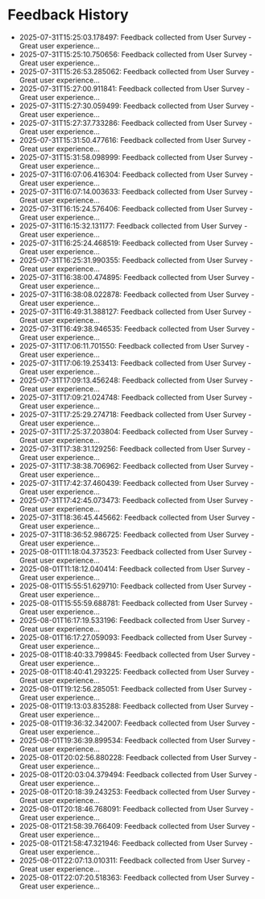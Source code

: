 # Feedback History

- 2025-07-31T15:25:03.178497: Feedback collected from User Survey - Great user experience...
- 2025-07-31T15:25:10.750656: Feedback collected from User Survey - Great user experience...
- 2025-07-31T15:26:53.285062: Feedback collected from User Survey - Great user experience...
- 2025-07-31T15:27:00.911841: Feedback collected from User Survey - Great user experience...
- 2025-07-31T15:27:30.059499: Feedback collected from User Survey - Great user experience...
- 2025-07-31T15:27:37.733286: Feedback collected from User Survey - Great user experience...
- 2025-07-31T15:31:50.477616: Feedback collected from User Survey - Great user experience...
- 2025-07-31T15:31:58.098999: Feedback collected from User Survey - Great user experience...
- 2025-07-31T16:07:06.416304: Feedback collected from User Survey - Great user experience...
- 2025-07-31T16:07:14.003633: Feedback collected from User Survey - Great user experience...
- 2025-07-31T16:15:24.576406: Feedback collected from User Survey - Great user experience...
- 2025-07-31T16:15:32.131177: Feedback collected from User Survey - Great user experience...
- 2025-07-31T16:25:24.468519: Feedback collected from User Survey - Great user experience...
- 2025-07-31T16:25:31.990355: Feedback collected from User Survey - Great user experience...
- 2025-07-31T16:38:00.474895: Feedback collected from User Survey - Great user experience...
- 2025-07-31T16:38:08.022878: Feedback collected from User Survey - Great user experience...
- 2025-07-31T16:49:31.388127: Feedback collected from User Survey - Great user experience...
- 2025-07-31T16:49:38.946535: Feedback collected from User Survey - Great user experience...
- 2025-07-31T17:06:11.701550: Feedback collected from User Survey - Great user experience...
- 2025-07-31T17:06:19.253413: Feedback collected from User Survey - Great user experience...
- 2025-07-31T17:09:13.456248: Feedback collected from User Survey - Great user experience...
- 2025-07-31T17:09:21.024748: Feedback collected from User Survey - Great user experience...
- 2025-07-31T17:25:29.274718: Feedback collected from User Survey - Great user experience...
- 2025-07-31T17:25:37.203804: Feedback collected from User Survey - Great user experience...
- 2025-07-31T17:38:31.129256: Feedback collected from User Survey - Great user experience...
- 2025-07-31T17:38:38.706962: Feedback collected from User Survey - Great user experience...
- 2025-07-31T17:42:37.460439: Feedback collected from User Survey - Great user experience...
- 2025-07-31T17:42:45.073473: Feedback collected from User Survey - Great user experience...
- 2025-07-31T18:36:45.445662: Feedback collected from User Survey - Great user experience...
- 2025-07-31T18:36:52.986725: Feedback collected from User Survey - Great user experience...
- 2025-08-01T11:18:04.373523: Feedback collected from User Survey - Great user experience...
- 2025-08-01T11:18:12.040414: Feedback collected from User Survey - Great user experience...
- 2025-08-01T15:55:51.629710: Feedback collected from User Survey - Great user experience...
- 2025-08-01T15:55:59.688781: Feedback collected from User Survey - Great user experience...
- 2025-08-01T16:17:19.533196: Feedback collected from User Survey - Great user experience...
- 2025-08-01T16:17:27.059093: Feedback collected from User Survey - Great user experience...
- 2025-08-01T18:40:33.799845: Feedback collected from User Survey - Great user experience...
- 2025-08-01T18:40:41.293225: Feedback collected from User Survey - Great user experience...
- 2025-08-01T19:12:56.285051: Feedback collected from User Survey - Great user experience...
- 2025-08-01T19:13:03.835288: Feedback collected from User Survey - Great user experience...
- 2025-08-01T19:36:32.342007: Feedback collected from User Survey - Great user experience...
- 2025-08-01T19:36:39.899534: Feedback collected from User Survey - Great user experience...
- 2025-08-01T20:02:56.880228: Feedback collected from User Survey - Great user experience...
- 2025-08-01T20:03:04.379494: Feedback collected from User Survey - Great user experience...
- 2025-08-01T20:18:39.243253: Feedback collected from User Survey - Great user experience...
- 2025-08-01T20:18:46.768091: Feedback collected from User Survey - Great user experience...
- 2025-08-01T21:58:39.766409: Feedback collected from User Survey - Great user experience...
- 2025-08-01T21:58:47.321946: Feedback collected from User Survey - Great user experience...
- 2025-08-01T22:07:13.010311: Feedback collected from User Survey - Great user experience...
- 2025-08-01T22:07:20.518363: Feedback collected from User Survey - Great user experience...

